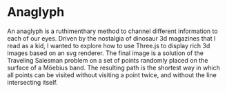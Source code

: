 # Anaglyph

An anaglyph is a ruthimenthary method to channel different information to each of our eyes. Driven by the nostalgia of dinosaur 3d magazines that I read as a kid, I wanted to explore how to use Three.js to display rich 3d images based on an svg renderer. The final image is a solution of the Traveling Salesman problem on a set of points randomly placed on the surface of a Möebius band. The resulting path is the shortest way in which all points can be visited without visiting a point twice, and without the line intersecting itself.